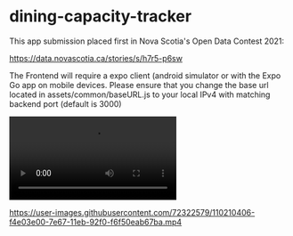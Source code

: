 # dining-capacity-tracker
This app submission placed first in Nova Scotia's Open Data Contest 2021:

https://data.novascotia.ca/stories/s/h7r5-p6sw

The Frontend will require a expo client (android simulator or with the Expo Go app on mobile devices. Please ensure that you change the base url located in assets/common/baseURL.js to your local IPv4 with matching backend port (default is 3000)

  <video controls="true" allowfullscreen="true">
    <source src="https://user-images.githubusercontent.com/72322579/110210406-f4e03e00-7e67-11eb-92f0-f6f50eab67ba.mp4">
  </video>

https://user-images.githubusercontent.com/72322579/110210406-f4e03e00-7e67-11eb-92f0-f6f50eab67ba.mp4
